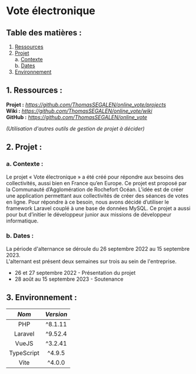 # Vote électronique

## Table des matières :

1. [Ressources](README.md#1-ressources-)
2. [Projet](README.md#2-projet-)  
   a. [Contexte](README.md#a-contexte-)  
   b. [Dates](README.md#b-dates-)
3. [Environnement](README.md#3-environnement-)

## 1. Ressources :

**Projet :** *https://github.com/ThomasSEGALEN/online_vote/projects*  
**Wiki :** *https://github.com/ThomasSEGALEN/online_vote/wiki*  
**GitHub :** *https://github.com/ThomasSEGALEN/online_vote*

_(Utilisation d'autres outils de gestion de projet à décider)_

## 2. Projet :

### a. Contexte :

Le projet « Vote électronique » a été créé pour répondre aux besoins des collectivités, aussi bien en France qu’en Europe. Ce projet est proposé par la Communauté d’Agglomération de Rochefort Océan. L’idée est de créer une application permettant aux collectivités de créer des séances de votes en ligne. Pour répondre à ce besoin, nous avons décidé d’utiliser le framework Laravel couplé à une base de données MySQL. Ce projet a aussi pour but d’initier le développeur junior aux missions de développeur informatique.

### b. Dates :

La période d'alternance se déroule du 26 septembre 2022 au 15 septembre 2023.  
L'alternant est présent deux semaines sur trois au sein de l'entreprise.

-   26 et 27 septembre 2022 - Présentation du projet
-   28 août au 15 septembre 2023 - Soutenance

## 3. Environnement :

|   _Nom_    | _Version_ |
| :--------: | :-------: |
|    PHP     |  ^8.1.11  |
|  Laravel   |  ^9.52.4  |
|   VueJS    |  ^3.2.41  |
| TypeScript |  ^4.9.5   |
|    Vite    |  ^4.0.0   |
